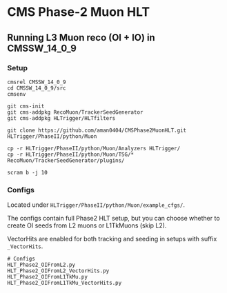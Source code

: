 # CMS Phase-2 Muon HLT

## Running L3 Muon reco (OI + IO) in CMSSW_14_0_9

### Setup
```shell
cmsrel CMSSW_14_0_9
cd CMSSW_14_0_9/src
cmsenv

git cms-init
git cms-addpkg RecoMuon/TrackerSeedGenerator
git cms-addpkg HLTrigger/HLTfilters

git clone https://github.com/aman0404/CMSPhase2MuonHLT.git HLTrigger/PhaseII/python/Muon

cp -r HLTrigger/PhaseII/python/Muon/Analyzers HLTrigger/
cp -r HLTrigger/PhaseII/python/Muon/TSG/* RecoMuon/TrackerSeedGenerator/plugins/

scram b -j 10
```

### Configs
Located under `HLTrigger/PhaseII/python/Muon/example_cfgs/`. 

The configs contain full Phase2 HLT setup, but you can choose
whether to create OI seeds from L2 muons or L1TkMuons (skip L2).

VectorHits are enabled for both tracking and seeding in setups with suffix `_VectorHits`.

```shell
# Configs
HLT_Phase2_OIFromL2.py
HLT_Phase2_OIFromL2_VectorHits.py
HLT_Phase2_OIFromL1TkMu.py
HLT_Phase2_OIFromL1TkMu_VectorHits.py
```


